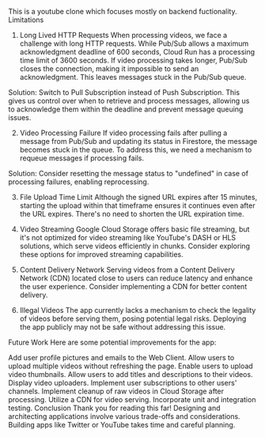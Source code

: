 This is a youtube clone which focuses mostly on backend fuctionality.
Limitations
1. Long Lived HTTP Requests
When processing videos, we face a challenge with long HTTP requests. While Pub/Sub allows a maximum acknowledgment deadline of 600 seconds, Cloud Run has a processing time limit of 3600 seconds. If video processing takes longer, Pub/Sub closes the connection, making it impossible to send an acknowledgment. This leaves messages stuck in the Pub/Sub queue.

Solution: Switch to Pull Subscription instead of Push Subscription. This gives us control over when to retrieve and process messages, allowing us to acknowledge them within the deadline and prevent message queuing issues.

2. Video Processing Failure
If video processing fails after pulling a message from Pub/Sub and updating its status in Firestore, the message becomes stuck in the queue. To address this, we need a mechanism to requeue messages if processing fails.

Solution: Consider resetting the message status to "undefined" in case of processing failures, enabling reprocessing.

3. File Upload Time Limit
Although the signed URL expires after 15 minutes, starting the upload within that timeframe ensures it continues even after the URL expires. There's no need to shorten the URL expiration time.

4. Video Streaming
Google Cloud Storage offers basic file streaming, but it's not optimized for video streaming like YouTube's DASH or HLS solutions, which serve videos efficiently in chunks. Consider exploring these options for improved streaming capabilities.

5. Content Delivery Network
Serving videos from a Content Delivery Network (CDN) located close to users can reduce latency and enhance the user experience. Consider implementing a CDN for better content delivery.

6. Illegal Videos
The app currently lacks a mechanism to check the legality of videos before serving them, posing potential legal risks. Deploying the app publicly may not be safe without addressing this issue.

Future Work
Here are some potential improvements for the app:

Add user profile pictures and emails to the Web Client.
Allow users to upload multiple videos without refreshing the page.
Enable users to upload video thumbnails.
Allow users to add titles and descriptions to their videos.
Display video uploaders.
Implement user subscriptions to other users' channels.
Implement cleanup of raw videos in Cloud Storage after processing.
Utilize a CDN for video serving.
Incorporate unit and integration testing.
Conclusion
Thank you for reading this far! Designing and architecting applications involve various trade-offs and considerations. Building apps like Twitter or YouTube takes time and careful planning.
